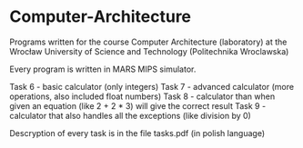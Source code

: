 # Computer-Architecture
Programs written for the course Computer Architecture (laboratory) at the Wrocław University of Science and Technology (Politechnika Wroclawska)

Every program is written in MARS MIPS simulator.

Task 6 - basic calculator (only integers)
Task 7 - advanced calculator (more operations, also included float numbers)
Task 8 - calculator than when given an equation (like 2 + 2 * 3) will give the correct result
Task 9 - calculator that also handles all the exceptions (like division by 0)

Descryption of every task is in the file tasks.pdf (in polish language)
